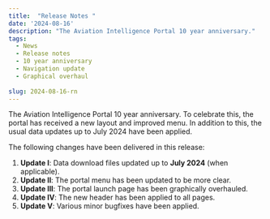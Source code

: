 ```yaml
---
title:  "Release Notes "
date: '2024-08-16'
description: "The Aviation Intelligence Portal 10 year anniversary."
tags:
  - News
  - Release notes
  - 10 year anniversary
  - Navigation update
  - Graphical overhaul
  
slug: 2024-08-16-rn
---
```


The Aviation Intelligence Portal 10 year anniversary. To celebrate this, the portal has received a new layout and improved menu. In addition to this, the usual data updates up to July 2024 have been applied.

<!--more-->
The following changes have been delivered in this release:

1. **Update I**: Data download files updated up to **July 2024** (when applicable).
2. **Update II**: The portal menu has been updated to be more clear. 
3. **Update III**: The portal launch page has been graphically overhauled. 
4. **Update IV**: The new header has been applied to all pages.
5. **Update V**: Various minor bugfixes have been applied. 